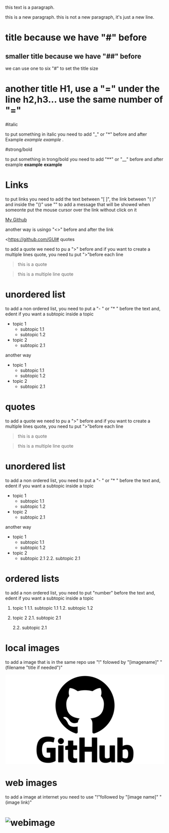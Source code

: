 this text is a paragraph.

this is a new paragraph.
this is not a new paragraph, it's just a new line.

# title because we have "#" before
##  smaller title because we have "##" before 

we can use one to six "#" to set the title size 

another title H1, use a "=" under the line h2,h3... use the same number of "="
= 


#italic

to put something in italic you need to add "_" or "*" before and after
Example _example_ *example* . 

#strong/bold

to put something in trong/bold you  need to add "**" or "__" before and after
example **example** __example__


# Links

to put links you need to add the text between "[ ]", the link between "( )" and inside the "()" use "" to add a message that will be showed when someonte put the mouse cursor over the link without click on it 

[My Github](https://github.com/GUIMS357 "message when you put the cursor over the link")

another way is usingo "<>" before and after the link

<https://github.com/GUI# quotes

to add a quote we need to pu a ">" before and if you want to create a multiple lines quote, you need tu put ">"before each line
> this is a quote 

>this is
>a multiple line quote

# unordered list

to add a non ordered list, you need to put a "- " or "* " before the text and, edent if you want a subtopic inside a topic

- topic 1
  - subtopic 1.1
  - subtopic 1.2
- topic 2
  - subtopic 2.1

another way
* topic 1
  * subtopic 1.1
  * subtopic 1.2
* topic 2
  * subtopic 2.1


# quotes

to add a quote we need to pu a ">" before and if you want to create a multiple lines quote, you need tu put ">"before each line
> this is a quote 

>this is
>a multiple line quote

# unordered list

to add a non ordered list, you need to put a "- " or "* " before the text and, edent if you want a subtopic inside a topic

- topic 1
  - subtopic 1.1
  - subtopic 1.2
- topic 2
  - subtopic 2.1

another way
* topic 1
  * subtopic 1.1
  * subtopic 1.2
* topic 2
  * subtopic 2.1
  2.2. subtopic 2.1



# ordered lists

to add a non ordered list, you need to put "number" before the text and, edent if you want a subtopic inside a topic

1. topic 1
  1.1. subtopic 1.1
  1.2. subtopic 1.2
2. topic 2
    2.1. subtopic 2.1

    2.2. subtopic 2.1

# local images

to add a image that is in the same repo use "!" folowed by "[imagename]" "(filename "title if needed")"

![gitlogo](GitHub_logo.png "github's logo added to test")

# web images

to add a image at internet you need to use "!"followed by "[image name]" "(image link)"

![webimage](https://upload.wikimedia.org/wikipedia/commons/3/37/GNOME_Web_logo--2018.svg)
=======
    
